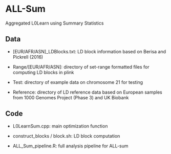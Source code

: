# ALL-Sum
Aggregated L0Learn using Summary Statistics



## Data
- [EUR/AFR/ASN]_LDBlocks.txt: LD block information based on Berisa and Pickrell (2016)

- Range/[EUR/AFR/ASN]: directory of set-range formatted files for computing LD blocks in plink

- Test: directory of example data on chromosome 21 for testing

- Reference: directory of LD reference data based on European samples from 1000 Genomes Project (Phase 3) and UK Biobank 

## Code
- L0LearnSum.cpp: main optimization function

- construct_blocks / block.sh: LD block computation

- ALL_Sum_pipeline.R: full analysis pipeline for ALL-sum

